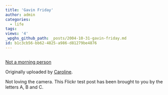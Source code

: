 ```yaml
---
title: 'Gavin Friday'
author: admin
categories:
  - life
tags: 
views: '4'
_wpghs_github_path: _posts/2004-10-31-gavin-friday.md
id: b1c3cb56-bb62-4825-a986-d81279be4876
---
```

<p><a href="http://www.flickr.com/photos/caroline/1160857/" title="photo sharing"><img src="http://www.flickr.com/photos/1160857_b31e4b6299_m.jpg" alt="" /></a></p>
<p><a href="http://www.flickr.com/photos/caroline/1160857/">Not a morning person</a></p>
<p>Originally uploaded by <a href="http://www.flickr.com/people/caroline/">Caroline</a>.</p>
<p>Not loving the camera.  This Flickr test post has been brought to you by the letters A, B and C.</p>
